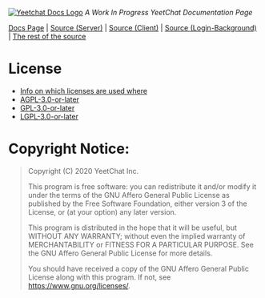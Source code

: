 [![Yeetchat Docs Logo](https://yeetchat.github.io/yeetchat-docs/misc/icons/ycdocs-light-transparent.png)](https://docs.yeetchat.xyz)
*A Work In Progress YeetChat Documentation Page*

[Docs Page](https://docs.yeetchat.xyz) | [Source (Server)](https://gitlab.yeetchat.xyz/yeetchat-server) | [Source (Client)](https://gitlab.yeetchat.xyz/yeetchat-client) | [Source (Login-Background)](https://github.com/yeetchat/Background_Login) | [The rest of the source](https://gitlab.yeetchat.xyz)

# License
- [Info on which licenses are used where](https://docs.yeetchat.xyz/misc/LICENSE/)
- [AGPL-3.0-or-later](https://docs.yeetchat.xyz/misc/AGPL/)
- [GPL-3.0-or-later](https://docs.yeetchat.xyz/misc/GPL/)
- [LGPL-3.0-or-later](https://docs.yeetchat.xyz/misc/LGPL/)


# Copyright Notice:
> Copyright (C) 2020  YeetChat Inc.
> 
> This program is free software: you can redistribute it and/or modify
> it under the terms of the GNU Affero General Public License as
> published by the Free Software Foundation, either version 3 of the
> License, or (at your option) any later version.
> 
> This program is distributed in the hope that it will be useful,
> but WITHOUT ANY WARRANTY; without even the implied warranty of
> MERCHANTABILITY or FITNESS FOR A PARTICULAR PURPOSE.  See the
> GNU Affero General Public License for more details.
> 
> You should have received a copy of the GNU Affero General Public License
> along with this program.  If not, see <https://www.gnu.org/licenses/>.
